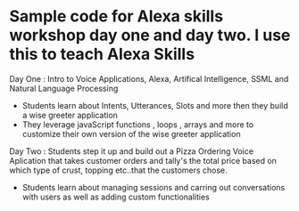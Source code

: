 # Sample code for Alexa skills workshop day one and day two. I use this to teach Alexa Skills

   Day One : Intro to Voice Applications, Alexa,  Artifical Intelligence, SSML and Natural Language Processing
- Students learn about Intents, Utterances, Slots and more then they build a wise greeter application
- They leverage javaScript functions , loops , arrays and more to customize their own version of the wise greeter application


 Day Two : Students step it up and build out a Pizza Ordering Voice Aplication that takes customer orders and tally's the total price based on which type of crust, topping etc..that the customers chose.
- Students learn about managing sessions and carring out conversations with users as well as adding custom functionalities
